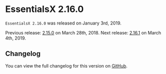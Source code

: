 # EssentialsX 2.16.0

`EssentialsX 2.16.0` was released on January 3rd, 2019.

Previous release: [2.15.0](Changelog-2.15.0) on March 28th, 2018.
Next release: [2.16.1](Changelog-2.16.1) on March 4th, 2019.

## Changelog

You can view the full changelog for this version on [GitHub](https://github.com/EssentialsX/Essentials/releases/tag/2.16.0).
